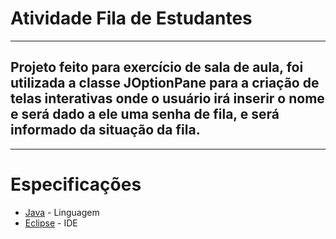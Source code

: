 # Atividade Fila de Estudantes
<hr>
<h2>Projeto feito para exercício de sala de aula, foi utilizada a classe JOptionPane para a criação de telas interativas onde o usuário irá inserir o nome e será dado a ele uma senha de fila, e será informado da situação da fila.</h2>
<hr>

# Especificações
* [Java](https://www.java.com/) - Linguagem
* [Eclipse](https://eclipseide.org) - IDE
